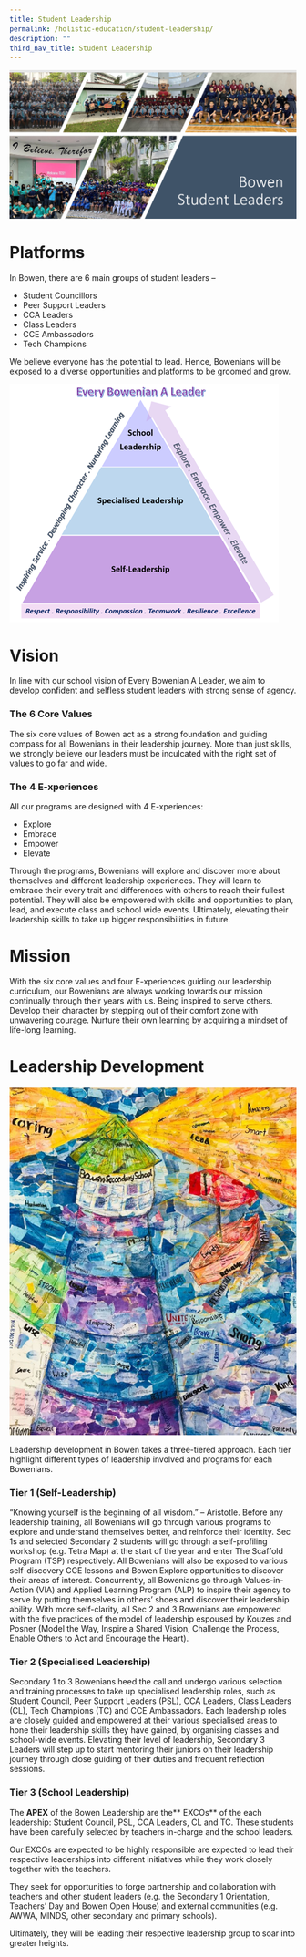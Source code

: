 ```yaml
---
title: Student Leadership
permalink: /holistic-education/student-leadership/
description: ""
third_nav_title: Student Leadership
---
```

![](/images/Holistic%20Education/Student%20Leadership/bowen%20student%20leaders%20montage.png)

# Platforms
In Bowen, there are 6 main groups of student leaders – 
* Student Councillors
* Peer Support Leaders
* CCA Leaders
* Class Leaders
* CCE Ambassadors
* Tech Champions

We believe everyone has the potential to lead. Hence, Bowenians will be exposed to a diverse opportunities and platforms to be groomed and grow.

![](/images/Holistic%20Education/Student%20Leadership/student%20leadership%20framework.png)
# Vision
 In line with our school vision of Every Bowenian A Leader, we aim to develop confident and selfless student leaders with strong sense of agency.
 
### The 6 Core Values
The six core values of Bowen act as a strong foundation and guiding compass for all Bowenians in their leadership journey. More than just skills, we strongly believe our leaders must be inculcated with the right set of values to go far and wide.  


### The 4 E-xperiences
All our programs are designed with 4 E-xperiences: 
* Explore
* Embrace
* Empower 
* Elevate

Through the programs, Bowenians will explore and discover more about themselves and different leadership experiences. They will learn to embrace their every trait and differences with others to reach their fullest potential. They will also be empowered with skills and opportunities to plan, lead, and execute class and school wide events. Ultimately, elevating their leadership skills to take up bigger responsibilities in future.

# Mission
With the six core values and four E-xperiences guiding our leadership curriculum, our Bowenians are always working towards our mission continually through their years with us. Being inspired to serve others. Develop their character by stepping out of their comfort zone with unwavering courage. Nurture their own learning by acquiring a mindset of life-long learning.

# Leadership Development
![](/images/Holistic%20Education/Student%20Leadership/the%20leadership%20lighthouse.jpg)

Leadership development in Bowen takes a three-tiered approach. Each tier highlight different types of leadership involved and programs for each Bowenians.

### Tier 1 (Self-Leadership) 
“Knowing yourself is the beginning of all wisdom.” – Aristotle. Before any leadership training, all Bowenians will go through various programs to explore and understand themselves better, and reinforce their identity.  Sec 1s and selected Secondary 2 students will go through a self-profiling workshop (e.g. Tetra Map) at the start of the year and enter The Scaffold Program (TSP) respectively. All Bowenians will also be exposed to various self-discovery CCE lessons and Bowen Explore opportunities to discover their areas of interest. Concurrently, all Bowenians go through Values-in-Action (VIA) and Applied Learning Program (ALP) to inspire their agency to serve by putting themselves in others’ shoes and discover their leadership ability. With more self-clarity, all Sec 2 and 3 Bowenians are empowered with the five practices of the model of leadership espoused by Kouzes and Posner (Model the Way, Inspire a Shared Vision, Challenge the Process, Enable Others to Act and Encourage the Heart).  
### Tier 2 (Specialised Leadership) 
Secondary 1 to 3 Bowenians heed the call and undergo various selection and training processes to take up specialised leadership roles, such as Student Council, Peer Support Leaders (PSL), CCA Leaders, Class Leaders (CL), Tech Champions (TC) and CCE Ambassadors. Each leadership roles are closely guided and empowered at their various specialised areas to hone their leadership skills they have gained, by organising classes and school-wide events. Elevating their level of leadership, Secondary 3 Leaders will step up to start mentoring their juniors on their leadership journey through close guiding of their duties and frequent reflection sessions.

### Tier 3 (School Leadership) 
The **APEX** of the Bowen Leadership are the** EXCOs** of the each leadership: Student Council, PSL, CCA Leaders, CL and TC. These students have been carefully selected by teachers in-charge and the school leaders. 

Our EXCOs are expected to be highly responsible are expected to lead their respective leaderships into different initiatives while they work closely together with the teachers. 

They seek for opportunities to forge partnership and collaboration with teachers and other student leaders (e.g. the Secondary 1 Orientation, Teachers’ Day and Bowen Open House) and external communities (e.g. AWWA, MINDS, other secondary and primary schools). 

Ultimately, they will be leading their respective leadership group to soar into greater heights.